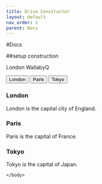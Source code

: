 ```yaml
---
title: Drive Constructor
layout: default
nav_order: 1
parent: Docs
---
```


#Docs

##setup construction

London WallabyQ

<html lang="en-us">
    <head>
      <link rel="stylesheet" type="text/css" href="/assets/custom.css">
    </head>
    <body>
        <script src="/assets/tabs.js"></script>

<!-- Tab links -->
<div class="tab">
  <button class="tablinks" onclick="openCity(event, 'London')" id="defaultOpen">London</button>
  <button class="tablinks" onclick="openCity(event, 'Paris')">Paris</button>
  <button class="tablinks" onclick="openCity(event, 'Tokyo')">Tokyo</button>
</div>

<!-- Tab content -->
<div id="London" class="tabcontent">
  <h3>London</h3>
  <p>London is the capital city of England.</p>
</div>

<div id="Paris" class="tabcontent">
  <h3>Paris</h3>
  <p>Paris is the capital of France.</p>
</div>

<div id="Tokyo" class="tabcontent">
  <h3>Tokyo</h3>
  <p>Tokyo is the capital of Japan.</p>
</div>


        
    </body>
</html>
